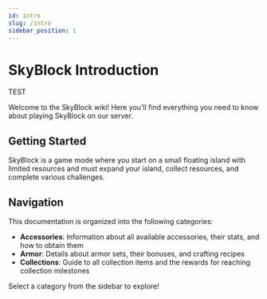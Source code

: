 ```yaml
---
id: intro
slug: /intro
sidebar_position: 1
---
```


# SkyBlock Introduction
TEST

Welcome to the SkyBlock wiki! Here you'll find everything you need to know about playing SkyBlock on our server.

## Getting Started

SkyBlock is a game mode where you start on a small floating island with limited resources and must expand your island, collect resources, and complete various challenges.

## Navigation

This documentation is organized into the following categories:

- **Accessories**: Information about all available accessories, their stats, and how to obtain them
- **Armor**: Details about armor sets, their bonuses, and crafting recipes
- **Collections**: Guide to all collection items and the rewards for reaching collection milestones

Select a category from the sidebar to explore!